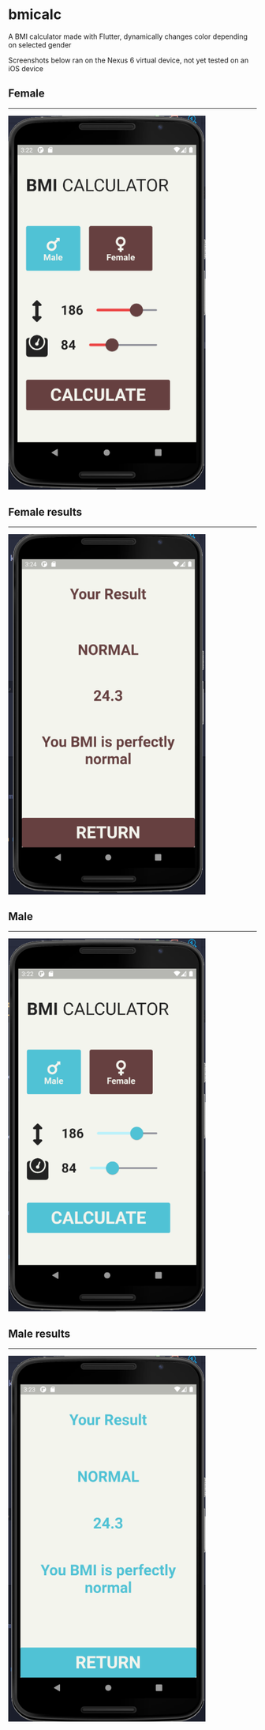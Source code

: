 # bmicalc

A BMI calculator made with Flutter, dynamically changes color depending on selected gender

Screenshots below ran on the Nexus 6 virtual device, not yet tested on an iOS device

<h2>Female</h2>
<hr>
<img src="screenshots/img1.png" alt="1" width="400" />
<br>
<h2>Female results</h2>
<hr>
<img src="screenshots/img2.png" alt="2" width="400" />
<br>
<h2>Male</h2>
<hr>
<img src="screenshots/img3.png" alt="3" width="400" />
<br>
<h2>Male results</h2>
<hr>
<img src="screenshots/img4.png" alt="4" width="400" />